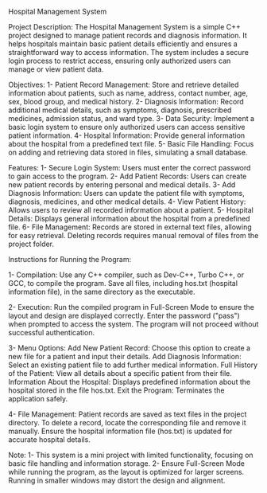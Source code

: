 Hospital Management System

Project Description: 
The Hospital Management System is a simple C++ project designed to manage patient records and diagnosis information. It helps hospitals maintain basic patient details efficiently and ensures a straightforward way to access information. The system includes a secure login process to restrict access, ensuring only authorized users can manage or view patient data.

Objectives:
1- Patient Record Management: Store and retrieve detailed information about patients, such as name, address, contact number, age, sex, blood group, and medical history.
2- Diagnosis Information: Record additional medical details, such as symptoms, diagnosis, prescribed medicines, admission status, and ward type.
3- Data Security: Implement a basic login system to ensure only authorized users can access sensitive patient information.
4- Hospital Information: Provide general information about the hospital from a predefined text file.
5- Basic File Handling: Focus on adding and retrieving data stored in files, simulating a small database.

Features:
1- Secure Login System: Users must enter the correct password to gain access to the program.
2- Add Patient Records: Users can create new patient records by entering personal and medical details.
3- Add Diagnosis Information: Users can update the patient file with symptoms, diagnosis, medicines, and other medical details.
4- View Patient History: Allows users to review all recorded information about a patient.
5- Hospital Details: Displays general information about the hospital from a predefined file.
6- File Management: Records are stored in external text files, allowing for easy retrieval. Deleting records requires manual removal of files from the project folder.

Instructions for Running the Program:

1- Compilation:
Use any C++ compiler, such as Dev-C++, Turbo C++, or GCC, to compile the program.
Save all files, including hos.txt (hospital information file), in the same directory as the executable.

2- Execution:
Run the compiled program in Full-Screen Mode to ensure the layout and design are displayed correctly.
Enter the password ("pass") when prompted to access the system. The program will not proceed without successful authentication.

3- Menu Options:
Add New Patient Record: Choose this option to create a new file for a patient and input their details.
Add Diagnosis Information: Select an existing patient file to add further medical information.
Full History of the Patient: View all details about a specific patient from their file.
Information About the Hospital: Displays predefined information about the hospital stored in the file hos.txt.
Exit the Program: Terminates the application safely.

4- File Management:
Patient records are saved as text files in the project directory. To delete a record, locate the corresponding file and remove it manually.
Ensure the hospital information file (hos.txt) is updated for accurate hospital details.


Note:
1- This system is a mini project with limited functionality, focusing on basic file handling and information storage.
2- Ensure Full-Screen Mode while running the program, as the layout is optimized for larger screens. Running in smaller windows may distort the design and alignment.
